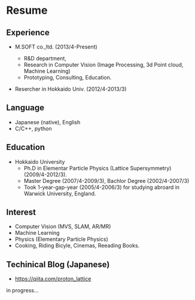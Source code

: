 # Resume

## Experience

- M.SOFT co.,ltd. (2013/4-Present)
   - R&D department, 
   - Research in Computer Vision (Image Processing, 3d Point cloud, Machine Learning)
   - Prototyping, Consulting, Education.
   
- Resercher in Hokkaido  Univ. (2012/4-2013/3)

## Language
- Japanese (native), English
- C/C++, python

## Education
- Hokkaido University 
   - Ph.D in Elementar Particle Physics (Lattice Supersymmetry) (2009/4-2012/3).
   - Master Degree (2007/4-2009/3), Bachlor Degree (2002/4-2007/3)
   - Took 1-year-gap-year (2005/4-2006/3) for studying abroard in Warwick University, England.
  
## Interest
- Computer Vision (MVS, SLAM, AR/MR)
- Machine Learning
- Physics (Elementary Particle Physics)
- Cooking, Riding Bicyle, Cinemas, Reeading Books.

## Techinical Blog (Japanese)
- https://qiita.com/proton_lattice



in progress...
